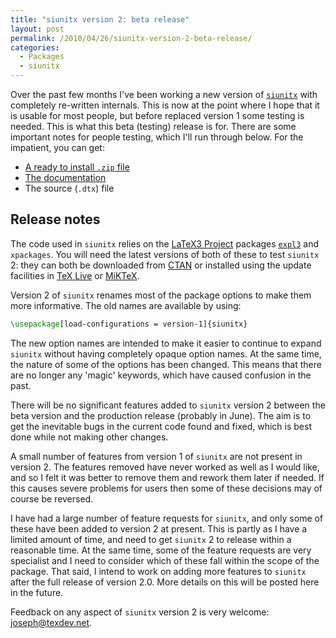 ```yaml
---
title: "siunitx version 2: beta release"
layout: post
permalink: /2010/04/26/siunitx-version-2-beta-release/
categories:
  - Packages
  - siunitx
---
```

Over the past few months I've been working a new version of [`siunitx`](https://ctan.org/pkg/siunitx) with completely re-written internals. This is now at the point where I hope that it is usable for most people, but before replaced version 1 some testing is needed. This is what this beta (testing) release is for. There are some important notes for people testing, which I'll run through below. For the impatient, you can get:

- [A ready to install `.zip` file](/uploads/2010/04/siunitx.tds.zip)
- [The documentation](/uploads/2010/04/siunitx.pdf)
- The source (`.dtx`) file

## Release notes

The code used in `siunitx` relies on the [LaTeX3 Project](https://www.latex-project.org/) packages [`expl3`](https://ctan.org/pkg/expl3) and `xpackages`. You will need the latest versions of both of these to test `siunitx` 2: they can both be downloaded from [CTAN](https://www.ctan.org) or installed using the update facilities in [TeX Live](https://tug.org/texlive/) or [MiKTeX](https://www.miktex.org/).

Version 2 of `siunitx` renames most of the package options to make them more informative. The old names are available by using:

```latex
\usepackage[load-configurations = version-1]{siunitx}
```

The new option names are intended to make it easier to continue to expand `siunitx` without having completely opaque option names. At the same time, the nature of some of the options has been changed. This means that there are no longer any 'magic' keywords, which have caused confusion in the past.

There will be no significant features added to `siunitx` version 2 between the beta version and the production release (probably in June). The aim is to get the inevitable bugs in the current code found and fixed, which is best done while not making other changes.

A small number of features from version 1 of `siunitx` are not present in version 2. The features removed have never worked as well as I would like, and so I felt it was better to remove them and rework them later if needed. If this causes severe problems for users then some of these decisions may of course be reversed.

I have had a large number of feature requests for `siunitx`, and only some of these have been added to version 2 at present. This is partly as I have a limited amount of time, and need to get `siunitx` 2 to release within a reasonable time. At the same time, some of the feature requests are very specialist and I need to consider which of these fall within the scope of the package. That said, I intend to work on adding more features to `siunitx` after the full release of version 2.0. More details on this will be posted here in the future.

Feedback on any aspect of `siunitx` version 2 is very welcome: [joseph@texdev.net](mailto:joseph@texdev.net).
